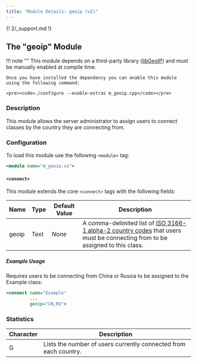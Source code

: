 ```yaml
---
title: "Module Details: geoip (v2)"
---
```


{! 2/_support.md !}

## The "geoip" Module

!!! note ""
    This module depends on a third-party library ([libGeoIP](https://github.com/maxmind/geoip-api-c/)) and must be manually enabled at compile time.

    Once you have installed the dependency you can enable this module using the following command:

    <pre><code>./configure --enable-extras m_geoip.cpp</code></pre>

### Description

This module allows the server administrator to assign users to connect classes by the country they are connecting from.

### Configuration

To load this module use the following `<module>` tag:

```xml
<module name="m_geoip.so">
```

#### `<connect>`

This module extends the core `<connect>` tags with the following fields:

Name  | Type | Default Value | Description
----- | ---- | ------------- | -----------
geoip | Text | *None*        | A comma-delimited list of [ISO 3166-1 alpha-2 country codes](https://en.wikipedia.org/wiki/ISO_3166-1_alpha-2) that users must be connecting from to be assigned to this class.

##### Example Usage

Requires users to be connecting from China or Russia to be assigned to the Example class:

```xml
<connect name="Example"
         ...
         geoip="CN,RU">
```

### Statistics

Character | Description
--------- | -----------
G         | Lists the number of users currently connected from each country.
